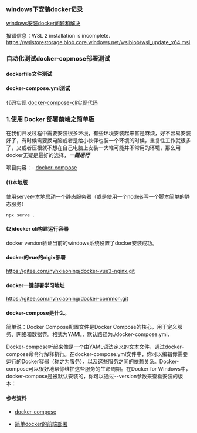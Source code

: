 

### windows下安装docker记录
[windows安装docker问题和解决](https://app.yinxiang.com/shard/s37/nl/24388549/bd97969d-2c17-40c7-8ef2-92704cfd3876)

报错信息：WSL 2 installation is incomplete.
https://wslstorestorage.blob.core.windows.net/wslblob/wsl_update_x64.msi

### 自动化测试docker-copmose部署测试
#### dockerfile文件测试

#### docker-compose.yml测试

代码实现
[docker-compose-cli实现代码](https://gitee.com/classic-case-project/full-stack-testing-framework.git)


### 1.使用 Docker 部署前端之简单版
在我们开发过程中需要安装很多环境，有些环境安装起来甚是麻烦，好不容易安装好了，有时候需要换电脑或者是给小伙伴也装一个环境的时候，重复性工作就很多了，又或者压根就不想在自己电脑上安装一大堆可能并不常用的环境，那么用docker无疑是最好的选择，***一键运行***

项目内容：- [docker-compose](https://gitee.com/wujr1532/docker-common)

#### (1)本地版
使用serve在本地启动一个静态服务器（或是使用一个nodejs写一个脚本简单的静态服务）

~~~
npx serve .

~~~

#### (2)docker cli构建运行容器
docker version验证当前的windows系统设置了docker安装成功。



#### docker的vue的nigix部署

https://gitee.com/nyhxiaoning/docker-vue3-nginx.git


#### docker一键部署学习地址
https://gitee.com/nyhxiaoning/docker-common.git






#### docker-compose是什么。
简单说：Docker Compose配置文件是Docker Compose的核心，用于定义服务、网络和数据卷。格式为YAML，默认路径为./docker-compose.yml，

Docker-compose听起来像是一个由YAML语法定义的文本文件，通过docker-compose命令行解释执行。在docker-compose.yml文件中，你可以编辑你需要运行的Docker容器（称之为服务），以及这些服务之间的依赖关系。Docker-compose可以很好地帮你维护这些服务的生命周期。在Docker for Windows中，docker-compose是被默认安装的，你可以通过--version参数来查看安装的版本：




#### 参考资料
- [docker-compose](https://gitee.com/wujr1532/docker-common)

- [简单docker的前端部署](https://github.com/shfshanyue/simple-deploy)

